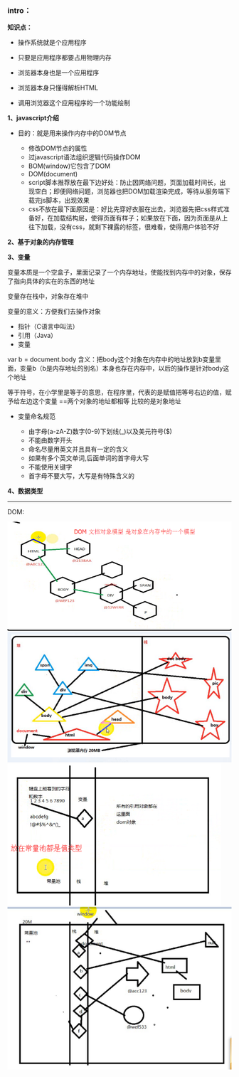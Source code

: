 ### intro：

**知识点：**

- 操作系统就是个应用程序
- 只要是应用程序都要占用物理内存
- 浏览器本身也是一个应用程序

- 浏览器本身只懂得解析HTML
- 调用浏览器这个应用程序的一个功能绘制

**1、javascript介绍**

- 目的：就是用来操作内存中的DOM节点

  - 修改DOM节点的属性
  - 过javascript语法组织逻辑代码操作DOM
  - BOM(window)它包含了DOM
  - DOM(document)
  - script脚本推荐放在最下边好处：防止因网络问题，页面加载时间长，出现空白；即便网络问题，浏览器也把DOM加载渲染完成，等待从服务端下载完js脚本，出现效果
  - css不放在最下面原因是：好比先穿好衣服在出去，浏览器先把css样式准备好，在加载结构层，使得页面有样子；如果放在下面，因为页面是从上往下加载，没有css，就剩下裸露的标签，很难看，使得用户体验不好

**2、基于对象的内存管理**

**3、变量**

变量本质是一个空盒子，里面记录了一个内存地址，使能找到内存中的对象，保存了指向具体的实在的东西的地址

变量存在栈中，对象存在堆中

变量的意义：方便我们去操作对象

- 指针（C语言中叫法）
- 引用（Java）
- 变量

var b = document.body  含义：把body这个对象在内存中的地址放到b变量里面，变量b（b是内存地址的别名）本身也存在内存中，以后的操作是针对body这个地址

等于符号，在小学里是等于的意思，在程序里，代表的是赋值把等号右边的值，赋予给左边这个变量 ==两个对象的地址都相等 比较的是对象地址

- 变量命名规范

  + 由字母(a-zA-Z)数字(0-9)下划线(_)以及美元符号($)
  + 不能由数字开头
  + 命名尽量用英文并且具有一定的含义
  + 如果有多个英文单词,后面单词的首字母大写
  + 不能使用关键字
  + 首字母不要大写，大写是有特殊含义的

**4、数据类型**



---

DOM:

![](../images/DOM.png)
![](../images/DOM1.png)
![](../images/DOM2.png)
![](../images/DOM3.png)

